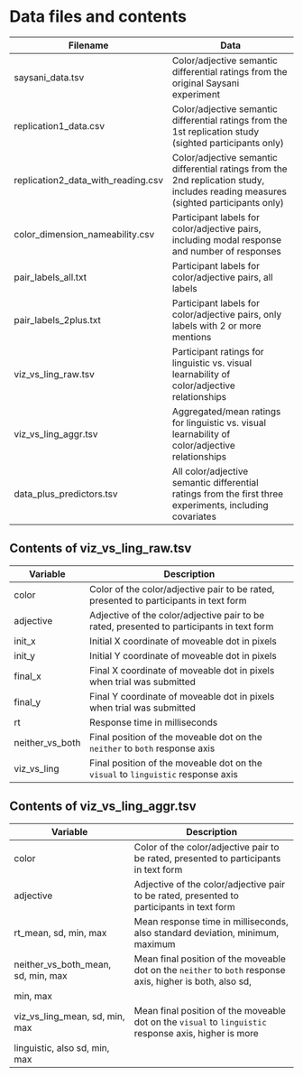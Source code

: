 # Data files and contents

| Filename | Data |
|---|---|
| saysani_data.tsv | Color/adjective semantic differential ratings from the original Saysani experiment |
| replication1_data.csv | Color/adjective semantic differential ratings from the 1st replication study (sighted participants only) |
| replication2_data_with_reading.csv | Color/adjective semantic differential ratings from the 2nd replication study, includes reading measures (sighted participants only) |
| color_dimension_nameability.csv | Participant labels for color/adjective pairs, including modal response and number of responses |
| pair_labels_all.txt | Participant labels for color/adjective pairs, all labels |
| pair_labels_2plus.txt | Participant labels for color/adjective pairs, only labels with 2 or more mentions |
| viz_vs_ling_raw.tsv | Participant ratings for linguistic vs. visual learnability of color/adjective relationships |
| viz_vs_ling_aggr.tsv | Aggregated/mean ratings for linguistic vs. visual learnability of color/adjective relationships |
| data_plus_predictors.tsv | All color/adjective semantic differential ratings from the first three experiments, including covariates |

## Contents of viz_vs_ling_raw.tsv
| Variable | Description |
|---|---|
| color | Color of the color/adjective pair to be rated, presented to participants in text form |
| adjective | Adjective of the color/adjective pair to be rated, presented to participants in text form |
| init_x | Initial X coordinate of moveable dot in pixels |
| init_y | Initial Y coordinate of moveable dot in pixels |
| final_x | Final X coordinate of moveable dot in pixels when trial was submitted |
| final_y | Final Y coordinate of moveable dot in pixels when trial was submitted |
| rt | Response time in milliseconds |
| neither_vs_both | Final position of the moveable dot on the `neither` to `both` response axis |
| viz_vs_ling | Final position of the moveable dot on the `visual` to `linguistic` response axis |

## Contents of viz_vs_ling_aggr.tsv
| Variable | Description |
|---|---|
| color | Color of the color/adjective pair to be rated, presented to participants in text form |
| adjective | Adjective of the color/adjective pair to be rated, presented to participants in text form |
| rt_mean, sd, min, max | Mean response time in milliseconds, also standard deviation, minimum, maximum |
| neither_vs_both_mean, sd, min, max | Mean final position of the moveable dot on the `neither` to `both` response axis, higher is both, also sd, 
min, max |
| viz_vs_ling_mean, sd, min, max | Mean final position of the moveable dot on the `visual` to `linguistic` response axis, higher is more 
linguistic, also sd, min, max |

